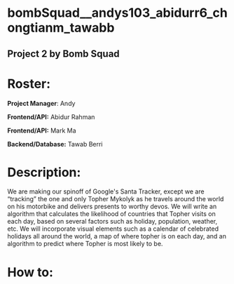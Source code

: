 # bombSquad__andys103_abidurr6_chongtianm_tawabb

## Project 2 by Bomb Squad

# Roster:
**Project Manager**: Andy  

**Frontend/API:** Abidur Rahman

**Frontend/API:** Mark Ma

**Backend/Database:** Tawab Berri


# Description:

We are making our spinoff of Google's Santa Tracker, except we are “tracking” the one and only Topher Mykolyk as he travels around the world on his motorbike and delivers presents to worthy devos. We will write an algorithm that calculates the likelihood of countries that Topher visits on each day, based on several factors such as holiday, population, weather, etc. We will incorporate visual elements such as a calendar of celebrated holidays all around the world, a map of where topher is on each day, and an algorithm to predict where Topher is most likely to be.


# How to:
